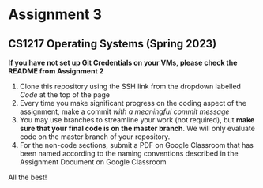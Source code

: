 # Assignment 3

## CS1217 Operating Systems (Spring 2023)

**If you have not set up Git Credentials on your VMs, please check the README from Assignment 2**

1. Clone this repository using the SSH link from the dropdown labelled *Code* at the top of the page
2. Every time you make significant progress on the coding aspect of the assignment, make a commit *with a meaningful commit message*
3. You may use branches to streamline your work (not required), but **make sure that your final code is on the master branch**. We will only evaluate code on the master branch of your repository.
4. For the non-code sections, submit a PDF on Google Classroom that has been named according to the naming conventions described in the Assignment Document on Google Classroom

All the best!
